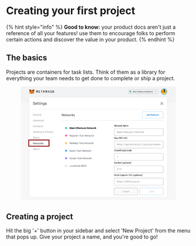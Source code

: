 # Creating your first project

{% hint style="info" %}
**Good to know:** your product docs aren't just a reference of all your features! use them to encourage folks to perform certain actions and discover the value in your product.
{% endhint %}

## The basics

Projects are containers for task lists. Think of them as a library for everything your team needs to get done to complete or ship a project.

<figure><img src="../.gitbook/assets/image.png" alt=""><figcaption></figcaption></figure>

## Creating a project

Hit the big '+' button in your sidebar and select 'New Project' from the menu that pops up. Give your project a name, and you're good to go!
